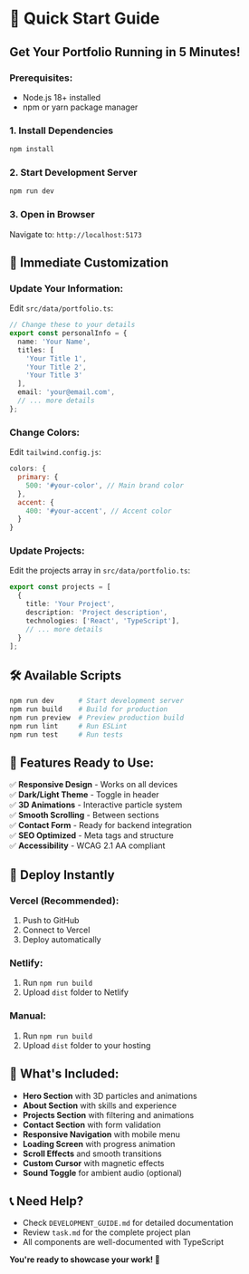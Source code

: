 # 🚀 Quick Start Guide

## **Get Your Portfolio Running in 5 Minutes!**

### **Prerequisites:**
- Node.js 18+ installed
- npm or yarn package manager

### **1. Install Dependencies**
```bash
npm install
```

### **2. Start Development Server**
```bash
npm run dev
```

### **3. Open in Browser**
Navigate to: `http://localhost:5173`

## **🎨 Immediate Customization**

### **Update Your Information:**
Edit `src/data/portfolio.ts`:
```typescript
// Change these to your details
export const personalInfo = {
  name: 'Your Name',
  titles: [
    'Your Title 1',
    'Your Title 2', 
    'Your Title 3'
  ],
  email: 'your@email.com',
  // ... more details
};
```

### **Change Colors:**
Edit `tailwind.config.js`:
```javascript
colors: {
  primary: {
    500: '#your-color', // Main brand color
  },
  accent: {
    400: '#your-accent', // Accent color
  }
}
```

### **Update Projects:**
Edit the projects array in `src/data/portfolio.ts`:
```typescript
export const projects = [
  {
    title: 'Your Project',
    description: 'Project description',
    technologies: ['React', 'TypeScript'],
    // ... more details
  }
];
```

## **🛠️ Available Scripts**

```bash
npm run dev      # Start development server
npm run build    # Build for production  
npm run preview  # Preview production build
npm run lint     # Run ESLint
npm run test     # Run tests
```

## **📱 Features Ready to Use:**

✅ **Responsive Design** - Works on all devices  
✅ **Dark/Light Theme** - Toggle in header  
✅ **3D Animations** - Interactive particle system  
✅ **Smooth Scrolling** - Between sections  
✅ **Contact Form** - Ready for backend integration  
✅ **SEO Optimized** - Meta tags and structure  
✅ **Accessibility** - WCAG 2.1 AA compliant  

## **🚀 Deploy Instantly**

### **Vercel (Recommended):**
1. Push to GitHub
2. Connect to Vercel
3. Deploy automatically

### **Netlify:**
1. Run `npm run build`
2. Upload `dist` folder to Netlify

### **Manual:**
1. Run `npm run build`
2. Upload `dist` folder to your hosting

## **🎯 What's Included:**

- **Hero Section** with 3D particles and animations
- **About Section** with skills and experience
- **Projects Section** with filtering and animations  
- **Contact Section** with form validation
- **Responsive Navigation** with mobile menu
- **Loading Screen** with progress animation
- **Scroll Effects** and smooth transitions
- **Custom Cursor** with magnetic effects
- **Sound Toggle** for ambient audio (optional)

## **📞 Need Help?**

- Check `DEVELOPMENT_GUIDE.md` for detailed documentation
- Review `task.md` for the complete project plan
- All components are well-documented with TypeScript

**You're ready to showcase your work! 🎉**